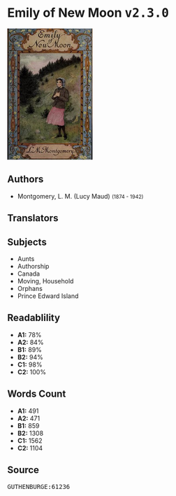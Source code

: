# Emily of New Moon <kbd>v2.3.0</kbd>

![](./cover.medium.jpg "")

## Authors


 - Montgomery, L. M. (Lucy Maud) <small>(1874 - 1942)</small>

## Translators



## Subjects


 - Aunts
 - Authorship
 - Canada
 - Moving, Household
 - Orphans
 - Prince Edward Island

## Readablility


 - **A1:** 78%
 - **A2:** 84%
 - **B1:** 89%
 - **B2:** 94%
 - **C1:** 98%
 - **C2:** 100%

## Words Count


 - **A1:** 491
 - **A2:** 471
 - **B1:** 859
 - **B2:** 1308
 - **C1:** 1562
 - **C2:** 1104

## Source


<kbd>GUTHENBURGE:61236</kbd>
